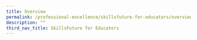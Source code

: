 ```yaml
---
title: Overview
permalink: /professional-excellence/skillsfuture-for-educators/overview/
description: ""
third_nav_title: SkillsFuture for Educators
---
```

